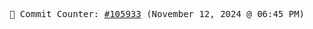 <p align="center">
    <samp>
        📮 Commit Counter: <a href="https://github.com/Javascript-void0/Javascript-void0/commits/main">#105933</a> (November 12, 2024 @ 06:45 PM)
    </samp>
</p>